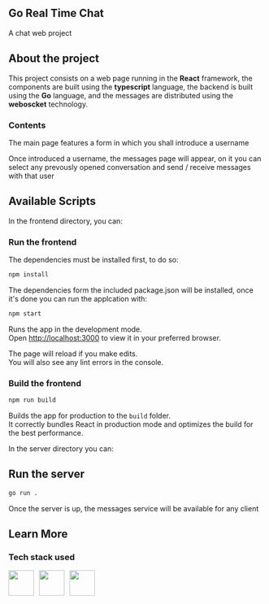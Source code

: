 ## Go Real Time Chat
A chat web project
## About the project
This project consists on a web page running in the **React** framework, the components are built using the **typescript** language, the backend is built using the **Go** language, and the messages are distributed using the **weboscket** technology.

### Contents
The main page features a form in which you shall introduce a username 

Once introduced a username, the messages page will appear, on it you can select any prevously opened conversation and send / receive messages with that user 

## Available Scripts

In the frontend directory, you can:
### Run the frontend
The dependencies must be installed first, to do so:
```bash
npm install
```
The dependencies form the included package.json will be installed, once it's done you can run the applcation with:
```bash
npm start
```

Runs the app in the development mode.\
Open [http://localhost:3000](http://localhost:3000) to view it in your preferred browser.

The page will reload if you make edits.\
You will also see any lint errors in the console.

### Build the frontend 
```bash
npm run build
```

Builds the app for production to the `build` folder.\
It correctly bundles React in production mode and optimizes the build for the best performance.

In the server directory you can:

## Run the server
```bash
go run .
```
Once the server is up, the messages service will be available for any client 

## Learn More

### Tech stack used
<div style="display: flex; flex-direction:row; column-gap: 10px">
    <img src="https://upload.wikimedia.org/wikipedia/commons/thumb/a/a7/React-icon.svg/2300px-React-icon.svg.png" height="50px" width="50px" />
    <img src="https://static-00.iconduck.com/assets.00/typescript-icon-icon-1024x1024-vh3pfez8.png" height="50px" width="50px" />
    <img src="https://www.svgrepo.com/show/373632/go.svg" height="50px" width="50px" />
</div>